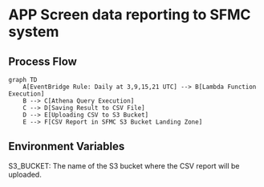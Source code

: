 # APP Screen data reporting to SFMC system
## Process Flow

```mermaid
graph TD
    A[EventBridge Rule: Daily at 3,9,15,21 UTC] --> B[Lambda Function Execution]
    B --> C[Athena Query Execution]
    C --> D[Saving Result to CSV File]
    D --> E[Uploading CSV to S3 Bucket]
    E --> F[CSV Report in SFMC S3 Bucket Landing Zone]
```

## Environment Variables
S3_BUCKET: The name of the S3 bucket where the CSV report will be uploaded.
